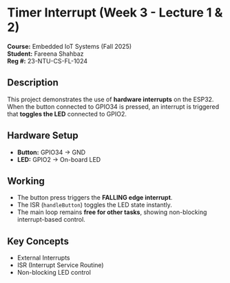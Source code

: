 # Timer Interrupt (Week 3 - Lecture 1 & 2)

**Course:** Embedded IoT Systems (Fall 2025)  
**Student:** Fareena Shahbaz  
**Reg #:** 23-NTU-CS-FL-1024  

## Description
This project demonstrates the use of **hardware interrupts** on the ESP32.  
When the button connected to GPIO34 is pressed, an interrupt is triggered that **toggles the LED** connected to GPIO2.

##  Hardware Setup
- **Button:** GPIO34 → GND  
- **LED:** GPIO2 → On-board LED  

##  Working
- The button press triggers the **FALLING edge interrupt**.
- The ISR (`handleButton`) toggles the LED state instantly.
- The main loop remains **free for other tasks**, showing non-blocking interrupt-based control.

## Key Concepts
- External Interrupts  
- ISR (Interrupt Service Routine)  
- Non-blocking LED control
